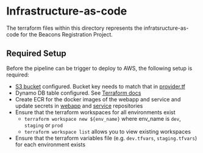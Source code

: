 # Infrastructure-as-code

The terraform files within this directory represents the infratsructure-as-code for the Beacons Registration Project.

## Required Setup

Before the pipeline can be trigger to deploy to AWS, the following setup is required:

- [S3 bucket](https://www.terraform.io/docs/language/settings/backends/s3.html) configured. Bucket key needs to match that in [provider.tf](./provider.tf)
- Dynamo DB table configured. See [Terraform docs](https://www.terraform.io/docs/language/settings/backends/s3.html#dynamodb-state-locking)
- Create ECR for the docker images of the webapp and service and update secrets in [webapp](https://github.com/mcagov/beacons-webapp/settings/secrets/actions) and [service](https://github.com/mcagov/beacons-service/settings/secrets/actions) repositories
- Ensure that the terraform workspaces for all environments exist
  - `terraform workspace new ${env_name}` where env_name is `dev`, `staging` or `prod`
  -  `terraform workspace list` allows you to view existing workspaces
- Ensure that the terraform variables file (e.g. `dev.tfvars`, `staging.tfvars`) for each environment exists